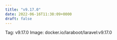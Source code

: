 ```yaml
---
title: "v9.17.0"
date: 2022-06-16T11:38:09+0000
draft: false
---
```


Tag: v9.17.0
Image: docker.io/laraboot/laravel:v9.17.0
